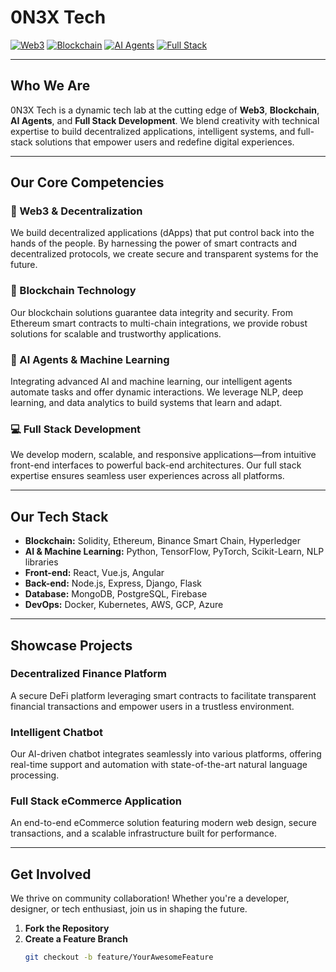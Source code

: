# 0N3X Tech


[![Web3](https://img.shields.io/badge/Web3-Decentralized-blue)](https://github.com/0N3XTech) [![Blockchain](https://img.shields.io/badge/Blockchain-Secure-orange)](https://github.com/0N3XTech) [![AI Agents](https://img.shields.io/badge/AI%20Agents-Intelligent-purple)](https://github.com/0N3XTech) [![Full Stack](https://img.shields.io/badge/Full%20Stack-Modern-green)](https://github.com/0N3XTech)

---

## Who We Are

0N3X Tech is a dynamic tech lab at the cutting edge of **Web3**, **Blockchain**, **AI Agents**, and **Full Stack Development**. We blend creativity with technical expertise to build decentralized applications, intelligent systems, and full-stack solutions that empower users and redefine digital experiences.

---

## Our Core Competencies

### 🚀 Web3 & Decentralization
We build decentralized applications (dApps) that put control back into the hands of the people. By harnessing the power of smart contracts and decentralized protocols, we create secure and transparent systems for the future.

### 🔗 Blockchain Technology
Our blockchain solutions guarantee data integrity and security. From Ethereum smart contracts to multi-chain integrations, we provide robust solutions for scalable and trustworthy applications.

### 🤖 AI Agents & Machine Learning
Integrating advanced AI and machine learning, our intelligent agents automate tasks and offer dynamic interactions. We leverage NLP, deep learning, and data analytics to build systems that learn and adapt.

### 💻 Full Stack Development
We develop modern, scalable, and responsive applications—from intuitive front-end interfaces to powerful back-end architectures. Our full stack expertise ensures seamless user experiences across all platforms.

---

## Our Tech Stack

- **Blockchain:** Solidity, Ethereum, Binance Smart Chain, Hyperledger
- **AI & Machine Learning:** Python, TensorFlow, PyTorch, Scikit-Learn, NLP libraries
- **Front-end:** React, Vue.js, Angular
- **Back-end:** Node.js, Express, Django, Flask
- **Database:** MongoDB, PostgreSQL, Firebase
- **DevOps:** Docker, Kubernetes, AWS, GCP, Azure

---

## Showcase Projects

### Decentralized Finance Platform
A secure DeFi platform leveraging smart contracts to facilitate transparent financial transactions and empower users in a trustless environment.

### Intelligent Chatbot
Our AI-driven chatbot integrates seamlessly into various platforms, offering real-time support and automation with state-of-the-art natural language processing.

### Full Stack eCommerce Application
An end-to-end eCommerce solution featuring modern web design, secure transactions, and a scalable infrastructure built for performance.

---

## Get Involved

We thrive on community collaboration! Whether you're a developer, designer, or tech enthusiast, join us in shaping the future.

1. **Fork the Repository**
2. **Create a Feature Branch**
   ```bash
   git checkout -b feature/YourAwesomeFeature

